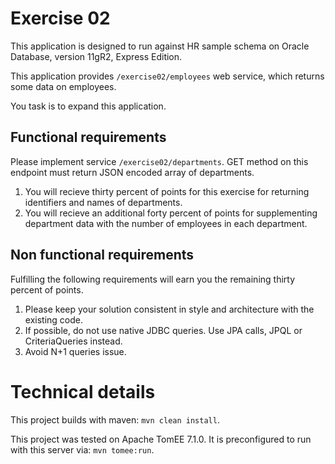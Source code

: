 # Exercise 02

This application is designed to run against HR sample schema on Oracle Database,
version 11gR2, Express Edition.

This application provides `/exercise02/employees` web service, which returns some 
data on employees.

You task is to expand this application. 

## Functional requirements
Please implement service `/exercise02/departments`.
GET method on this endpoint must return JSON encoded array of departments.

 1. You will recieve thirty percent of points for this exercise
    for returning identifiers and names of departments.
 2. You will recieve an additional forty percent of points for supplementing
    department data with the number of employees in each department.

## Non functional requirements
Fulfilling the following requirements will earn you the remaining thirty
percent of points. 

 1. Please keep your solution consistent in style and architecture
    with the existing code.
 2. If possible, do not use native JDBC queries. Use JPA calls, JPQL or
    CriteriaQueries instead.
 3. Avoid N+1 queries issue.

# Technical details

This project builds with maven: `mvn clean install`.

This project was tested on Apache TomEE 7.1.0. It is preconfigured to run
with this server via: `mvn tomee:run`.
